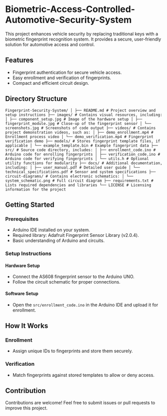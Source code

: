 # Biometric-Access-Controlled-Automotive-Security-System

This project enhances vehicle security by replacing traditional keys with a biometric fingerprint recognition system. It provides a secure, user-friendly solution for automotive access and control.

## Features
- Fingerprint authentication for secure vehicle access.
- Easy enrollment and verification of fingerprints.
- Compact and efficient circuit design.

## Directory Structure
```
Fingerprint-Security-System/ │ ├── README.md # Project overview and setup instructions ├── images/ # Contains visual resources, including: │ ├── component_setup.jpg # Image of the hardware setup │ ├── fingerprint_module.jpg # Close-up of the fingerprint sensor │ └── screenshots.jpg # Screenshots of code output ├── videos/ # Contains project demonstration videos, such as: │ ├── demo_enrollment.mp4 # Enrollment process video │ └── demo_verification.mp4 # Fingerprint verification demo ├── models/ # Stores fingerprint template files, if applicable │ └── example_template.bin # Example fingerprint data ├── src/ # Source code directory, includes: │ ├── enrollment_code.ino # Arduino code for enrolling fingerprints │ ├── verification_code.ino # Arduino code for verifying fingerprints │ └── utils.h # Optional utility functions for modularity ├── docs/ # Additional documentation, including: │ ├── user_manual.pdf # Detailed user guide │ └── technical_specifications.pdf # Sensor and system specifications ├── circuit-diagrams/ # Contains electronic schematics: │ └── system_schematic.png # Full circuit diagram ├── requirements.txt # Lists required dependencies and libraries └── LICENSE # Licensing information for the project
```


## Getting Started

### Prerequisites
- Arduino IDE installed on your system.
- Required library: Adafruit Fingerprint Sensor Library (v2.0.4).
- Basic understanding of Arduino and circuits.

### Setup Instructions

#### Hardware Setup
- Connect the AS608 fingerprint sensor to the Arduino UNO.
- Follow the circuit schematic for proper connections.

#### Software Setup
- Open the `src/enrollment_code.ino` in the Arduino IDE and upload it for enrollment.

## How It Works

### Enrollment
- Assign unique IDs to fingerprints and store them securely.

### Verification
- Match fingerprints against stored templates to allow or deny access.

## Contribution
Contributions are welcome! Feel free to submit issues or pull requests to improve this project.
